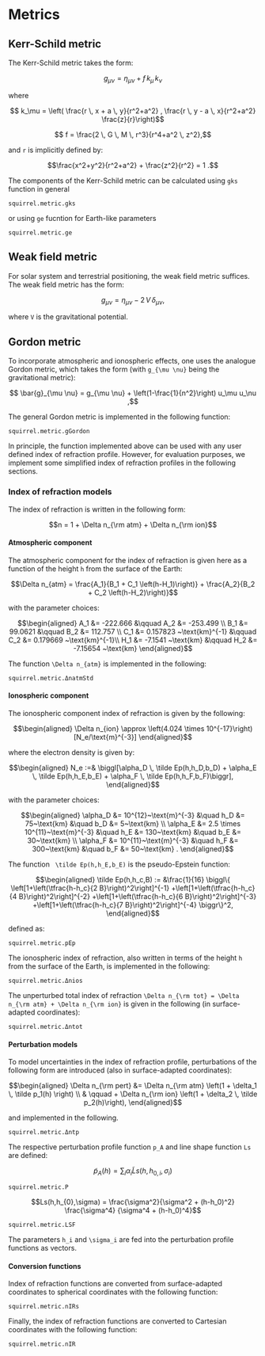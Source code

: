 # Metrics

## Kerr-Schild metric

The Kerr-Schild metric takes the form:

```math
    g_{\mu \nu} = \eta_{\mu \nu} + f \, k_\mu \, k_\nu 
```

where 
```math
  k_\mu = \left( \frac{r \, x + a \, y}{r^2+a^2}
                , \frac{r \, y - a \, x}{r^2+a^2} \frac{z}{r}\right)
```
```math
  f = \frac{2 \, G \, M \, r^3}{r^4+a^2 \, z^2},
```

and ``r`` is implicitly defined by:

```math
\frac{x^2+y^2}{r^2+a^2} + \frac{z^2}{r^2} = 1 .
```

The components of the Kerr-Schild metric can be calculated using
`gks` function in general

```@docs	
squirrel.metric.gks
```

or using `ge` fucntion for Earth-like parameters

```@docs	
squirrel.metric.ge
```

## Weak field metric

For solar system and terrestrial positioning, the weak field metric
suffices. The weak field metric has the form:
```math
g_{\mu \nu} = \eta_{\mu \nu} - 2 \, V \, \delta_{\mu \nu},
```

where ``V`` is the gravitational potential.

## Gordon metric

To incorporate atmospheric and ionospheric effects, one uses the
analogue Gordon metric, which takes the form (with ``g_{\mu \nu}`` being
the gravitational metric):
```math
    \bar{g}_{\mu \nu} = g_{\mu \nu} + 
    \left(1-\frac{1}{n^2}\right) u_\mu u_\nu ,
```

The general Gordon metric is implemented in the following function:
```@docs	
squirrel.metric.gGordon
```

In principle, the function implemented above can be used with any user
defined index of refraction profile. However, for evaluation purposes,
we implement some simplified index of refraction profiles in the
following sections.

### Index of refraction models

The index of refraction is written in the following form:
```math
n = 1 + \Delta n_{\rm atm} + \Delta n_{\rm ion}
```

#### Atmospheric component

The atmospheric component for the index of refraction is given here as a
function of the height ``h`` from the surface of the Earth:

```math
\Delta n_{atm} = \frac{A_1}{B_1 + C_1 \left(h-H_1)\right)}
  + \frac{A_2}{B_2 + C_2 \left(h-H_2)\right)}
```
with the parameter choices:
```math
\begin{aligned}
    A_1 &= -222.666    &\qquad   A_2 &= -253.499  \\
    B_1 &= 99.0621     &\qquad   B_2 &= 112.757  \\
    C_1 &= 0.157823 ~\text{km}^{-1}
        &\qquad C_2 &= 0.179669 ~\text{km}^{-1}\\
    H_1 &= -7.1541  ~\text{km}
        &\qquad   H_2 &= -7.15654 ~\text{km}
\end{aligned}
```

The function ``\Delta n_{atm}`` is implemented in the following:

```@docs	
squirrel.metric.ΔnatmStd
```

#### Ionospheric component

The ionospheric component index of refraction is given by the following:
```math
\begin{aligned}
    \Delta n_{ion} \approx 
              \left(4.024 \times 10^{-17}\right) [N_e/\text{m}^{-3}]
\end{aligned}
```

where the electron density is given by:
```math
\begin{aligned}
    N_e :=& \biggl[\alpha_D \, \tilde Ep(h,h_D,b_D)
          + \alpha_E \, \tilde Ep(h,h_E,b_E) 
          + \alpha_F \, \tilde Ep(h,h_F,b_F)\biggr],
\end{aligned}
```

with the parameter choices:
```math
\begin{aligned}
    \alpha_D &= 10^{12}~\text{m}^{-3}
                   &\quad   h_D &=  75~\text{km}
                   &\quad   b_D &=   5~\text{km} \\
    \alpha_E &= 2.5 \times 10^{11}~\text{m}^{-3}
                   &\quad   h_E &= 130~\text{km}
                   &\quad   b_E &=  30~\text{km} \\
    \alpha_F &= 10^{11}~\text{m}^{-3}
                   &\quad   h_F &= 300~\text{km}
                   &\quad   b_F &=  50~\text{km} .
\end{aligned}
```

The function `` \tilde Ep(h,h_E,b_E)`` is the pseudo-Epstein function:
```math
\begin{aligned}
    \tilde Ep(h,h_c,B) := &\frac{1}{16}
    \biggl\{
      \left[1+\left(\tfrac{h-h_c}{2 B}\right)^2\right]^{-1}
      +\left[1+\left(\tfrac{h-h_c}{4 B}\right)^2\right]^{-2}
      +\left[1+\left(\tfrac{h-h_c}{6 B}\right)^2\right]^{-3}
      +\left[1+\left(\tfrac{h-h_c}{7 B}\right)^2\right]^{-4}
      \biggr\}^2,
\end{aligned}
```

defined as:

```@docs	
squirrel.metric.pEp
```

The ionospheric index of refraction, also written in terms of the height
``h`` from the surface of the Earth, is implemented in the following: 
```@docs	
squirrel.metric.Δnios
```

The unperturbed total index of refraction ``\Delta n_{\rm tot} = \Delta
n_{\rm atm} + \Delta n_{\rm ion}`` is given in the following (in
surface-adapted coordinates):
```@docs	
squirrel.metric.Δntot
```

#### Perturbation models

To model uncertainties in the index of refraction profile, perturbations
of the following form are introduced (also in surface-adapted
coordinates):
```math
\begin{aligned}
    \Delta n_{\rm pert} &= \Delta n_{\rm atm} \left(1
                 + \delta_1 \, \tilde p_1(h) \right) \\
    & \qquad 
    + \Delta n_{\rm ion} \left(1 + \delta_2 \, \tilde  p_2(h)\right),
\end{aligned}
```
and implemented in the following.
```@docs	
squirrel.metric.Δntp
```

The respective perturbation profile function ``p_A`` and line shape
function ``Ls`` are defined:
```math
\tilde p_A(h) = \sum_{i} \alpha_i \tilde Ls(h,h_{0,i},\sigma_i)
```
```@docs	
squirrel.metric.P
```
```math
Ls(h,h_{0},\sigma) =  \frac{\sigma^2}{\sigma^2 
                      + (h-h_0)^2} \frac{\sigma^4}
                        {\sigma^4 + (h-h_0)^4}
```
```@docs	
squirrel.metric.LSF
```

The parameters ``h_i`` and  ``\sigma_i`` are fed into the perturbation
profile functions as vectors.

#### Conversion functions

Index of refraction functions are converted from surface-adapted
coordinates to spherical coordinates with the following function:
```@docs
squirrel.metric.nIRs
```

Finally, the index of refraction functions are converted to Cartesian
coordinates with the following function:
```@docs
squirrel.metric.nIR
```
